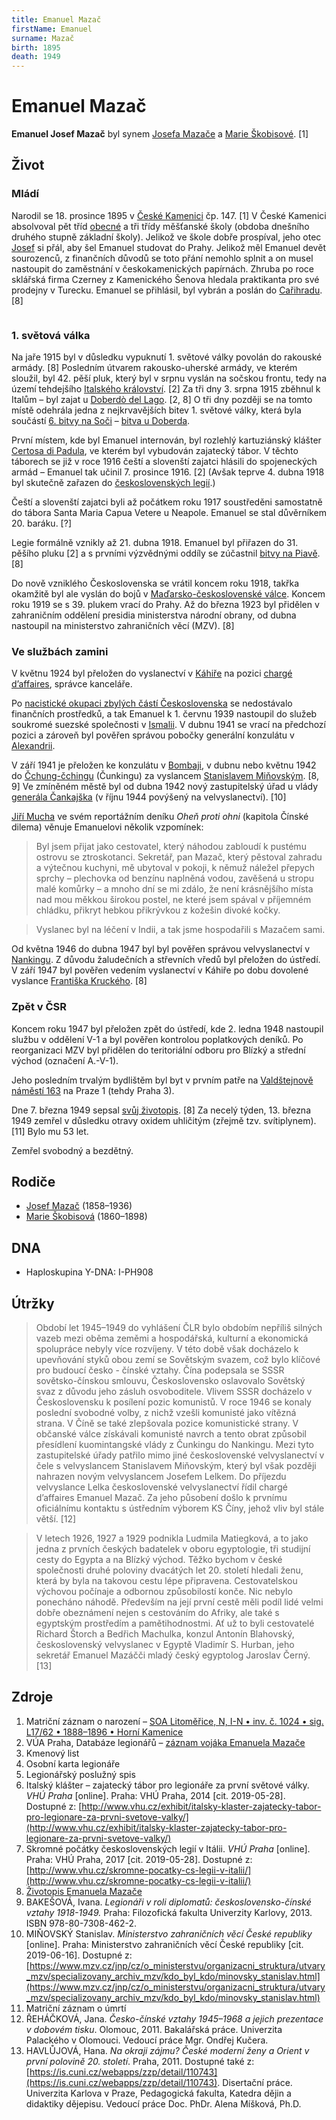 ```yaml
---
title: Emanuel Mazač
firstName: Emanuel
surname: Mazač
birth: 1895
death: 1949
---
```


# Emanuel Mazač

**Emanuel Josef Mazač** byl synem [Josefa Mazače](mazac-josef-1858.md) a [Marie Škobisové](skobisova-marie-1860.md). [1]


## Život

### Mládí

Narodil se 18. prosince 1895 v [České Kamenici](https://cs.wikipedia.org/wiki/%C4%8Cesk%C3%A1_Kamenice) čp. 147. [1] V České Kamenici absolvoval pět tříd [obecné](https://cs.wikipedia.org/wiki/Obecn%C3%A1_%C5%A1kola) a tři třídy měšťanské školy (obdoba dnešního druhého stupně základní školy). Jelikož ve škole dobře prospíval, jeho otec [Josef](mazac-josef-1858.md) si přál, aby šel Emanuel studovat do Prahy. Jelikož měl Emanuel devět sourozenců, z finančních důvodů se toto přání nemohlo splnit a on musel nastoupit do zaměstnání v českokamenických papírnách. Zhruba po roce sklářská firma Czerney z Kamenického Šenova hledala praktikanta pro své prodejny v Turecku. Emanuel se přihlásil, byl vybrán a poslán do [Cařihradu](https://cs.wikipedia.org/wiki/Istanbul). [8]

<div style="display: flex">

<Photo src="Photo1500339.jpg" alt="Emanuel Mazač" />

<Photo src="Photo1500340.jpg" alt="Emanuel Mazač" />
</div>

### 1. světová válka

Na jaře 1915 byl v důsledku vypuknutí 1. světové války povolán do rakouské armády. [8] Posledním útvarem rakousko-uherské armády, ve kterém sloužil, byl 42. pěší pluk, který byl v srpnu vyslán na sočskou frontu, tedy na území tehdejšího [Italského království](https://cs.wikipedia.org/wiki/Italsk%C3%A9_kr%C3%A1lovstv%C3%AD). [2] Za tři dny 3. srpna 1915 zběhnul k Italům – byl zajat u [Doberdò del Lago](https://en.wikipedia.org/wiki/Doberd%C3%B2_del_Lago). [2, 8] O tři dny později se na tomto místě odehrála jedna z nejkrvavějších bitev 1. světové války, která byla součástí [6. bitvy na Soči](https://cs.wikipedia.org/wiki/Bitvy_na_So%C4%8Di#6._bitva_%E2%80%93_6._srpna_a%C5%BE_17._srpna_1916) – [bitva u Doberda](https://en.wikipedia.org/wiki/Battle_of_Doberd%C3%B2).

První místem, kde byl Emanuel internován, byl rozlehlý kartuziánský klášter [Certosa di Padula](https://cs.wikipedia.org/wiki/Certosa_di_Padula), ve kterém byl vybudován zajatecký tábor. V těchto táborech se již v roce 1916 čeští a slovenští zajatci hlásili do spojeneckých armád – Emanuel tak učinil 7. prosince 1916. [2] (Avšak teprve 4. dubna 1918 byl skutečně zařazen do [československých legií](https://cs.wikipedia.org/wiki/%C4%8Ceskoslovensk%C3%A9_legie).)

Čeští a slovenští zajatci byli až počátkem roku 1917 soustředěni samostatně do tábora Santa Maria Capua Vetere u Neapole. Emanuel se stal důvěrníkem 20. baráku. [?]

Legie formálně vznikly až 21. dubna 1918. Emanuel byl přiřazen do 31. pěšího pluku [2] a s prvními výzvědnými oddíly se zúčastnil [bitvy na Piavě](https://cs.wikipedia.org/wiki/Bitva_na_Piav%C4%9B). [8]

Do nově vzniklého Československa se vrátil koncem roku 1918, takřka okamžitě byl ale vyslán do bojů v [Maďarsko-československé válce](https://cs.wikipedia.org/wiki/Ma%C4%8Farsko-%C4%8Deskoslovensk%C3%A1_v%C3%A1lka). Koncem roku 1919 se s 39. plukem vrací do Prahy. Až do března 1923 byl přidělen v zahraničním oddělení presidia ministerstva národní obrany, od dubna nastoupil na ministerstvo zahraničních věcí (MZV). [8]


### Ve službách zamini

V květnu 1924 byl přeložen do vyslanectví v [Káhiře](https://cs.wikipedia.org/wiki/K%C3%A1hira) na pozici [chargé d’affaires](https://cs.wikipedia.org/wiki/Charg%C3%A9_d%E2%80%99affaires), správce kanceláře.

<Photo src="60703779_1066970353503613_8310680976669802496_n.jpg" alt="„President Masaryk na vyslanectví v Kairu ve společnosti ministra Hurbana a jeho choti. V pozadí úřednictvo vyslanectví.“ Emanuel Mazač v horní řadě druhý zleva. Snímek byl pořízený při příležitosti návštěvy TGM v Egyptě, pravděpodobně 26. nebo 27. března 1927." size="md" />

Po [nacistické okupaci zbylých částí Československa](https://cs.wikipedia.org/wiki/N%C4%9Bmeck%C3%A1_okupace_%C4%8Cech,_Moravy_a_Slezska) se nedostávalo finančních prostředků, a tak Emanuel k 1. červnu 1939 nastoupil do služeb soukromé suezské společnosti v [Ismalii](https://en.wikipedia.org/wiki/Ismailia). V dubnu 1941 se vrací na předchozí pozici a zároveň byl pověřen správou pobočky generální konzulátu v [Alexandrii](https://cs.wikipedia.org/wiki/Alexandrie).

<Photo src="60071004_202576010625651_9015996932606132224_n.jpg" alt="V Egyptě" size="md" />

V září 1941 je přeložen ke konzulátu v [Bombaji](https://cs.wikipedia.org/wiki/Bombaj), v dubnu nebo květnu 1942 do [Čchung-čchingu](https://cs.wikipedia.org/wiki/%C4%8Cchung-%C4%8Dching) (Čunkingu) za vyslancem [Stanislavem Miňovským](https://www.mzv.cz/jnp/cz/o_ministerstvu/organizacni_struktura/utvary_mzv/specializovany_archiv_mzv/kdo_byl_kdo/minovsky_stanislav.html). [8, 9] Ve zmíněném městě byl od dubna 1942 nový zastupitelský úřad u vlády [generála Čankajška](https://cs.wikipedia.org/wiki/%C4%8Cankaj%C5%A1ek) (v říjnu 1944 povýšený na velvyslanectví). [10] 

[Jiří Mucha](https://cs.wikipedia.org/wiki/Ji%C5%99%C3%AD_Mucha_(spisovatel)) ve svém reportážním deníku _Oheň proti ohni_ (kapitola Čínské dilema) věnuje Emanuelovi několik vzpomínek:

> Byl jsem přijat jako cestovatel, který náhodou zabloudí k pustému ostrovu se ztroskotanci. Sekretář, pan Mazač, který pěstoval zahradu a výtečnou kuchyni, mě ubytoval v pokoji, k němuž náležel přepych sprchy – plechovka od benzínu naplněná vodou, zavěšená u stropu malé komůrky – a mnoho dní se mi zdálo, že není krásnějšího místa nad mou měkkou širokou postel, ne které jsem spával v příjemném chládku, přikryt hebkou přikrývkou z kožešin divoké kočky.

> Vyslanec byl na léčení v Indii, a tak jsme hospodařili s Mazačem sami.

Od května 1946 do dubna 1947 byl byl pověřen správou velvyslanectví v [Nankingu](https://cs.wikipedia.org/wiki/Nanking). Z důvodu žaludečních a střevních vředů byl přeložen do ústředí. V září 1947 byl pověřen vedením vyslanectví v Káhiře po dobu dovolené vyslance [Františka Kruckého](https://www.mzv.cz/jnp/cz/o_ministerstvu/organizacni_struktura/utvary_mzv/specializovany_archiv_mzv/kdo_byl_kdo/krucky_frantisek.html). [8]


### Zpět v ČSR

Koncem roku 1947 byl přeložen zpět do ústředí, kde 2. ledna 1948 nastoupil službu v oddělení V-1 a byl pověřen kontrolou poplatkových deníků. Po reorganizaci MZV byl přidělen do teritoriální odboru pro Blízký a střední východ (označení A.-V-1).

Jeho posledním trvalým bydlištěm byl byt v prvním patře na [Valdštejnově náměstí 163](https://goo.gl/maps/JFG8uP383vD2) na Praze 1 (tehdy Praha 3).

Dne 7. března 1949 sepsal [svůj životopis](/zdroje/mazac-emanuel/cv.md). [8] Za necelý týden, 13. března 1949 zemřel v důsledku otravy oxidem uhličitým (zřejmě tzv. svítiplynem). [11] Bylo mu 53 let.

Zemřel svobodný a bezdětný.


## Rodiče

- [Josef Mazač](mazac-josef-1858.md) (1858–1936)
- [Marie Škobisová](skobisova-marie-1860.md) (1860–1898)


## DNA

- Haploskupina Y-DNA: I-PH908


## Útržky

> Období let 1945–1949 do vyhlášení ČLR bylo obdobím nepříliš silných vazeb mezi oběma zeměmi a hospodářská, kulturní a ekonomická spolupráce nebyly více rozvíjeny. V této době však docházelo k upevňování styků obou zemí se Sovětským svazem, což bylo klíčové pro budoucí česko - čínské vztahy. Čína podepsala se SSSR sovětsko-čínskou smlouvu, Československo oslavovalo Sovětský svaz z důvodu jeho zásluh osvoboditele. Vlivem SSSR docházelo v Československu k posílení pozic komunistů. V roce 1946 se konaly poslední svobodné volby, z nichž vzešli komunisté jako vítězná strana. V Číně se také zlepšovala pozice komunistické strany. V občanské válce získávali komunisté navrch a tento obrat způsobil přesídlení kuomintangské vlády z Čunkingu do Nankingu. Mezi tyto zastupitelské úřady patřilo mimo jiné československé velvyslanectví v čele s velvyslancem Stanislavem Miňovským, který byl však později nahrazen novým velvyslancem Josefem Lelkem. Do příjezdu velvyslance Lelka československé velvyslanectví řídil chargé d’affaires Emanuel Mazač. Za jeho působení došlo k prvnímu oficiálnímu kontaktu s ústředním výborem KS Číny, jehož vliv byl stále větší. [12]

> V letech 1926, 1927 a 1929 podnikla Ludmila Matiegková, a to jako jedna z prvních českých badatelek v oboru egyptologie, tři studijní cesty do Egypta a na Blízký východ. Těžko bychom v české společnosti druhé poloviny dvacátých let 20. století hledali ženu, která by byla na takovou cestu lépe připravena. Cestovatelskou výchovou počínaje a odbornou způsobilostí konče. Nic nebylo ponecháno náhodě. Především na její první cestě měli podíl lidé velmi dobře obeznámení nejen s cestováním do Afriky, ale také s egyptským prostředím a pamětihodnostmi. Ať už to byli cestovatelé Richard Štorch a Bedřich Machulka, konzul Antonín Blahovský, československý velvyslanec v Egyptě Vladimír S. Hurban, jeho sekretář Emanuel Mazáčči mladý český egyptolog Jaroslav Černý. [13]


## Zdroje

1. Matriční záznam o narození – [SOA Litoměřice, N, I-N • inv. č. 1024 • sig. L17/62 • 1888–1896 • Horní Kamenice](http://vademecum.soalitomerice.cz/vademecum/permalink?xid=09ddd7cea03b9b8d:4e496e4e:12216bae987:-79a3&scan=133#scan133)
2. VÚA Praha, Databáze legionářů – [záznam vojáka Emanuela Mazače](http://www.vuapraha.cz/soldier/16790205)
3. Kmenový list
4. Osobní karta legionáře
5. Legionářský poslužný spis
6. Italský klášter – zajatecký tábor pro legionáře za první světové války. _VHÚ Praha_ [online]. Praha: VHÚ Praha, 2014 [cit. 2019-05-28]. Dostupné z: [http://www.vhu.cz/exhibit/italsky-klaster-zajatecky-tabor-pro-legionare-za-prvni-svetove-valky/](http://www.vhu.cz/exhibit/italsky-klaster-zajatecky-tabor-pro-legionare-za-prvni-svetove-valky/)
7. Skromné počátky československých legií v Itálii. _VHÚ Praha_ [online]. Praha: VHÚ Praha, 2017 [cit. 2019-05-28]. Dostupné z: [http://www.vhu.cz/skromne-pocatky-cs-legii-v-italii/](http://www.vhu.cz/skromne-pocatky-cs-legii-v-italii/)
8. [Životopis Emanuela Mazače](/zdroje/mazac-emanuel/cv.md)
9. BAKEŠOVÁ, Ivana. _Legionáři v roli diplomatů: československo-čínské vztahy 1918-1949._ Praha: Filozofická fakulta Univerzity Karlovy, 2013. ISBN 978-80-7308-462-2.
10. MIŇOVSKÝ Stanislav. _Ministerstvo zahraničních věcí České republiky_ [online]. Praha: Ministerstvo zahraničních věcí České republiky [cit. 2019-06-16]. Dostupné z: [https://www.mzv.cz/jnp/cz/o_ministerstvu/organizacni_struktura/utvary_mzv/specializovany_archiv_mzv/kdo_byl_kdo/minovsky_stanislav.html](https://www.mzv.cz/jnp/cz/o_ministerstvu/organizacni_struktura/utvary_mzv/specializovany_archiv_mzv/kdo_byl_kdo/minovsky_stanislav.html)
11. Matriční záznam o úmrtí
12. ŘEHÁČKOVÁ, Jana. _Česko-čínské vztahy 1945–1968 a jejich prezentace v dobovém tisku_. Olomouc, 2011. Bakalářská práce. Univerzita Palackého v Olomouci. Vedoucí práce Mgr. Ondřej Kučera.
13. HAVLŮJOVÁ, Hana. _Na okraji zájmu? České moderní ženy a Orient v první polovině 20. století_. Praha, 2011. Dostupné také z: [https://is.cuni.cz/webapps/zzp/detail/110743](https://is.cuni.cz/webapps/zzp/detail/110743). Disertační práce. Univerzita Karlova v Praze, Pedagogická fakulta, Katedra dějin a didaktiky dějepisu. Vedoucí práce Doc. PhDr. Alena Míšková, Ph.D.